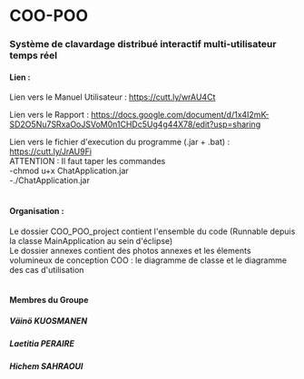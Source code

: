 # COO-POO
<h3> Système de clavardage distribué interactif multi-utilisateur temps réel </h3>

<h4> Lien : </h4>

Lien vers le Manuel Utilisateur : https://cutt.ly/wrAU4Ct <br>

Lien vers le Rapport : https://docs.google.com/document/d/1x4I2mK-SD2O5Nu7SRxaOoJSVoM0n1CHDc5Ug4g44X78/edit?usp=sharing <br>

Lien vers le fichier d'execution du programme (.jar + .bat) : https://cutt.ly/JrAU9Fi <br> 
ATTENTION : Il faut taper les commandes <br>
-chmod u+x ChatApplication.jar <br>
-./ChatApplication.jar <br>
<br>

<h4> Organisation : </h4>
Le dossier COO_POO_project contient l'ensemble du code (Runnable depuis la classe MainApplication au sein d'éclipse) <br>
Le dossier annexes contient des photos annexes et les élements volumineux de conception COO : le diagramme de classe et le diagramme des cas d'utilisation  <br> <br>

<h4> Membres du Groupe </h4>
<h5> Väinö KUOSMANEN </h5>
<h5> Laetitia PERAIRE </h5>
<h5> Hichem SAHRAOUI </h5>
